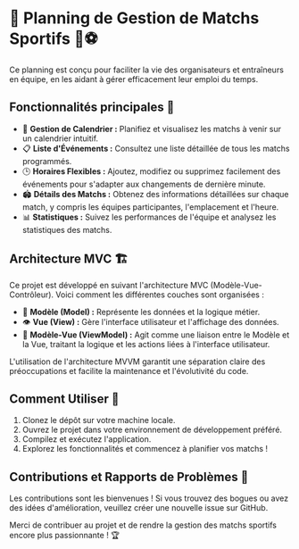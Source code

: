 # 📅 Planning de Gestion de Matchs Sportifs 🏀⚽

Ce planning est conçu pour faciliter la vie des organisateurs et entraîneurs en équipe, en les aidant à gérer efficacement leur emploi du temps.

## Fonctionnalités principales 🌟

- 📆 **Gestion de Calendrier :** Planifiez et visualisez les matchs à venir sur un calendrier intuitif.
- 📋 **Liste d'Événements :** Consultez une liste détaillée de tous les matchs programmés.
- 🕒 **Horaires Flexibles :** Ajoutez, modifiez ou supprimez facilement des événements pour s'adapter aux changements de dernière minute.
- 🏟️ **Détails des Matchs :** Obtenez des informations détaillées sur chaque match, y compris les équipes participantes, l'emplacement et l'heure.
- 📊 **Statistiques :** Suivez les performances de l'équipe et analysez les statistiques des matchs.

## Architecture MVC 🏗️

Ce projet est développé en suivant l'architecture MVC (Modèle-Vue-Contrôleur). Voici comment les différentes couches sont organisées :

- 🧩 **Modèle (Model) :** Représente les données et la logique métier.
- 👁️ **Vue (View) :** Gère l'interface utilisateur et l'affichage des données.
- 🔄 **Modèle-Vue (ViewModel) :** Agit comme une liaison entre le Modèle et la Vue, traitant la logique et les actions liées à l'interface utilisateur.

L'utilisation de l'architecture MVVM garantit une séparation claire des préoccupations et facilite la maintenance et l'évolutivité du code.

## Comment Utiliser 🚀

1. Clonez le dépôt sur votre machine locale.
2. Ouvrez le projet dans votre environnement de développement préféré.
3. Compilez et exécutez l'application.
4. Explorez les fonctionnalités et commencez à planifier vos matchs !

## Contributions et Rapports de Problèmes 🤝

Les contributions sont les bienvenues ! Si vous trouvez des bogues ou avez des idées d'amélioration, veuillez créer une nouvelle issue sur GitHub.

Merci de contribuer au projet et de rendre la gestion des matchs sportifs encore plus passionnante ! 🏆
